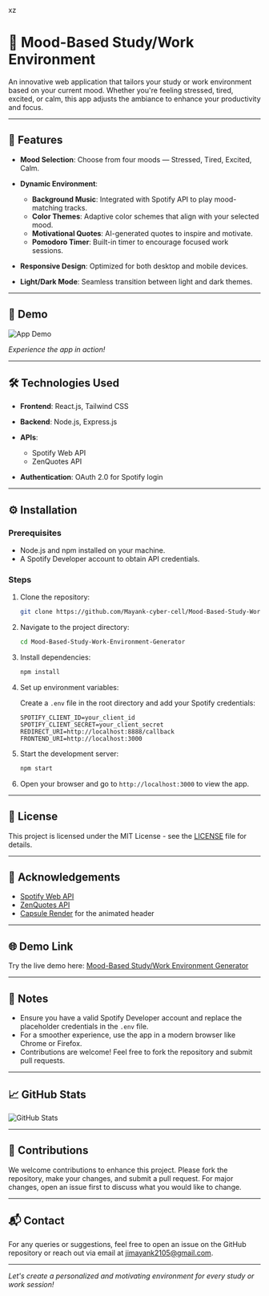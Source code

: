 xz
# 🌟 Mood-Based Study/Work Environment 

An innovative web application that tailors your study or work environment based on your current mood. Whether you're feeling stressed, tired, excited, or calm, this app adjusts the ambiance to enhance your productivity and focus.

---

## 🚀 Features

* **Mood Selection**: Choose from four moods — Stressed, Tired, Excited, Calm.
* **Dynamic Environment**:

  * **Background Music**: Integrated with Spotify API to play mood-matching tracks.
  * **Color Themes**: Adaptive color schemes that align with your selected mood.
  * **Motivational Quotes**: AI-generated quotes to inspire and motivate.
  * **Pomodoro Timer**: Built-in timer to encourage focused work sessions.
* **Responsive Design**: Optimized for both desktop and mobile devices.
* **Light/Dark Mode**: Seamless transition between light and dark themes.

---

## 🎥 Demo

![App Demo](https://github.com/Mayank-cyber-cell/Mood-Based-Study-Work-Environment-Generator/blob/main/assets/demo.gif)

*Experience the app in action!*

---

## 🛠️ Technologies Used

* **Frontend**: React.js, Tailwind CSS
* **Backend**: Node.js, Express.js
* **APIs**:

  * Spotify Web API
  * ZenQuotes API
* **Authentication**: OAuth 2.0 for Spotify login

---

## ⚙️ Installation

### Prerequisites

* Node.js and npm installed on your machine.
* A Spotify Developer account to obtain API credentials.

### Steps

1. Clone the repository:

   ```bash
   git clone https://github.com/Mayank-cyber-cell/Mood-Based-Study-Work-Environment-Generator.git
   ```

2. Navigate to the project directory:

   ```bash
   cd Mood-Based-Study-Work-Environment-Generator
   ```

3. Install dependencies:

   ```bash
   npm install
   ```

4. Set up environment variables:

   Create a `.env` file in the root directory and add your Spotify credentials:

   ```
   SPOTIFY_CLIENT_ID=your_client_id
   SPOTIFY_CLIENT_SECRET=your_client_secret
   REDIRECT_URI=http://localhost:8888/callback
   FRONTEND_URI=http://localhost:3000
   ```

5. Start the development server:

   ```bash
   npm start
   ```

6. Open your browser and go to `http://localhost:3000` to view the app.

---

## 📄 License

This project is licensed under the MIT License - see the [LICENSE](LICENSE) file for details.

---

## 📢 Acknowledgements

* [Spotify Web API](https://developer.spotify.com/documentation/web-api/)
* [ZenQuotes API](https://zenquotes.io/)
* [Capsule Render](https://capsule-render.vercel.app/) for the animated header

---

## 🌐 Demo Link

Try the live demo here: [Mood-Based Study/Work Environment Generator](https://mood-based-study-work-environment.netlify.app/)

---


## 📌 Notes

* Ensure you have a valid Spotify Developer account and replace the placeholder credentials in the `.env` file.
* For a smoother experience, use the app in a modern browser like Chrome or Firefox.
* Contributions are welcome! Feel free to fork the repository and submit pull requests.

---

## 📈 GitHub Stats

![GitHub Stats](https://github-readme-stats.vercel.app/api?username=Mayank-cyber-cell\&show_icons=true\&theme=radical)

---

## 🌟 Contributions

We welcome contributions to enhance this project. Please fork the repository, make your changes, and submit a pull request. For major changes, open an issue first to discuss what you would like to change.

---

## 📬 Contact

For any queries or suggestions, feel free to open an issue on the GitHub repository or reach out via email at [jimayank2105@gmail.com](mailto:jimayank2105@gmail.com).

---

*Let's create a personalized and motivating environment for every study or work session!*
